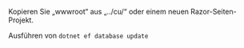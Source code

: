 Kopieren Sie „wwwroot“ aus „../cu/“ oder einem neuen Razor-Seiten-Projekt.

Ausführen von `dotnet ef database update`